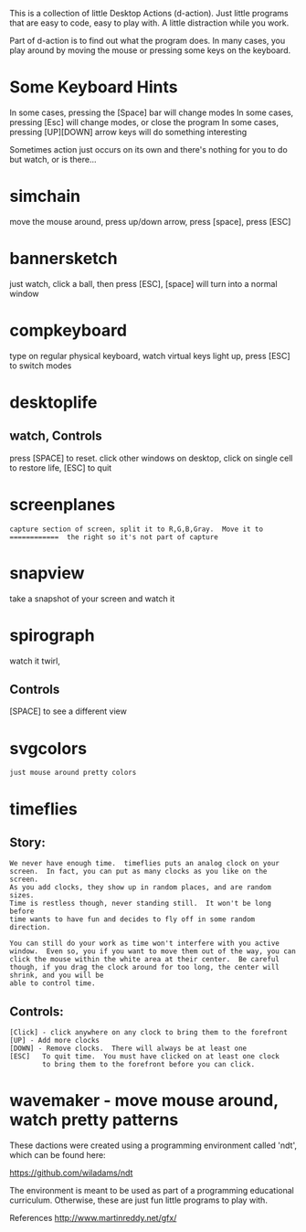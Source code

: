 This is a collection of little Desktop Actions (d-action).  Just little programs that are easy to
code, easy to play with.  A little distraction while you work.

Part of d-action is to find out what the program does.  In many cases, you play around by moving
the mouse or pressing some keys on the keyboard.

Some Keyboard Hints
===================
In some cases, pressing the [Space] bar will change modes
In some cases, pressing [Esc] will change modes, or close the program
In some cases, pressing [UP][DOWN] arrow keys will do something interesting

Sometimes action just occurs on its own and there's nothing for you to do
but watch, or is there...


simchain
========
move the mouse around, press up/down arrow, press [space], press [ESC]

bannersketch
============
just watch, click a ball, then press [ESC], [space] will turn into a normal window

compkeyboard
============
type on regular physical keyboard, watch virtual keys light up, press [ESC] to switch modes

desktoplife
===========
watch, 
Controls
--------
press [SPACE] to reset. click other windows on desktop, click on single cell to restore life, [ESC] to quit

screenplanes
============
    capture section of screen, split it to R,G,B,Gray.  Move it to ============  the right so it's not part of capture

snapview
========
take a snapshot of your screen and watch it


spirograph 
==========
watch it twirl, 

Controls
--------
[SPACE] to see a different view


svgcolors
=========
    just mouse around pretty colors


timeflies
=========
Story: 
------
    We never have enough time.  timeflies puts an analog clock on your
    screen.  In fact, you can put as many clocks as you like on the screen.
    As you add clocks, they show up in random places, and are random sizes.
    Time is restless though, never standing still.  It won't be long before
    time wants to have fun and decides to fly off in some random direction.
    
    You can still do your work as time won't interfere with you active window.  Even so, you if you want to move them out of the way, you can click the mouse within the white area at their center.  Be careful though, if you drag the clock around for too long, the center will shrink, and you will be
    able to control time.

Controls:
---------
    [Click] - click anywhere on any clock to bring them to the forefront
    [UP] - Add more clocks
    [DOWN] - Remove clocks.  There will always be at least one
    [ESC]   To quit time.  You must have clicked on at least one clock
            to bring them to the forefront before you can click.  


wavemaker - move mouse around, watch pretty patterns
=========


These dactions were created using a programming environment called 'ndt', which can be found here:

https://github.com/wiladams/ndt

The environment is meant to be used as part of a programming educational curriculum.  Otherwise, these are just fun little programs to play with.

References
http://www.martinreddy.net/gfx/
